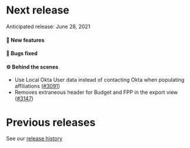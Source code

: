# Next release

Anticipated release: June 28, 2021

#### 🚀 New features

#### 🐛 Bugs fixed

#### ⚙️ Behind the scenes

- Use Local Okta User data instead of contacting Okta when populating affiliations ([#3091])
- Removes extraneous header for Budget and FPP in the export view ([#3147])

# Previous releases

See our [release history](https://github.com/CMSgov/eAPD/releases)

[#3091]: https://github.com/CMSgov/eAPD/issues/3091
[#3147]: https://github.com/CMSgov/eAPD/issues/3147
